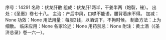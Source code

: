 序号：14291
名称：伏龙肝散
组成：伏龙肝1两半，干姜半两（炮裂，锉）。
出处：《圣惠》卷七十八。
主治：产后中风，口噤不能语，腰背着床不得。
加减：None
功效：None
用法用量：每服2钱，以酒调下，不拘时候。
制备方法：上为细散。
临床应用：None
各家论述：None
用药禁忌：None
附注：黄土酒（《圣济总录》卷一六一）。
